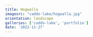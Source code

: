 ```yaml
---
title: Hogwalla
imagesrc: "caddo-lake/hogwalla.jpg"
orientation: landscape
galleries: ['caddo-lake', 'portfolio']
date: '2022-11-27'
---
```

